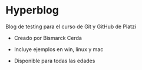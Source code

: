 # Hyperblog
Blog de testing para el curso de Git y GitHub de Platzi

* Creado por Bismarck Cerda

* Incluye ejemplos en win, linux y mac
* Disponible para todas las edades
